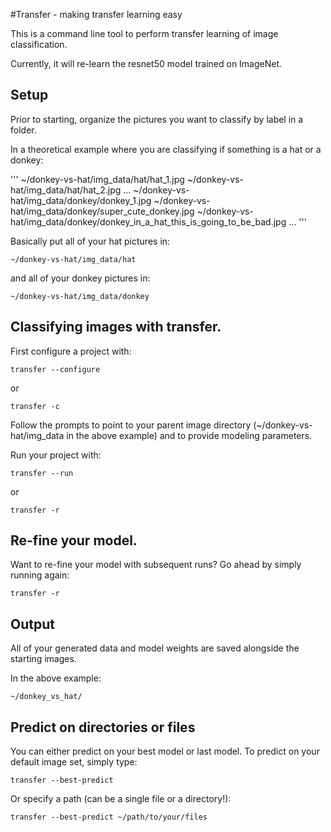 #Transfer - making transfer learning easy

This is a command line tool to perform transfer learning of image classification.

Currently, it will re-learn the resnet50 model trained on ImageNet.

## Setup

Prior to starting, organize the pictures you want to classify by label in a folder.

In a theoretical example where you are classifying if something is a hat or a donkey:

'''
~/donkey-vs-hat/img_data/hat/hat_1.jpg
~/donkey-vs-hat/img_data/hat/hat_2.jpg
...
~/donkey-vs-hat/img_data/donkey/donkey_1.jpg
~/donkey-vs-hat/img_data/donkey/super_cute_donkey.jpg
~/donkey-vs-hat/img_data/donkey/donkey_in_a_hat_this_is_going_to_be_bad.jpg
...
'''

Basically put all of your hat pictures in:

`~/donkey-vs-hat/img_data/hat`

and all of your donkey pictures in:

`~/donkey-vs-hat/img_data/donkey`

## Classifying images with transfer.

First configure a project with:

`transfer --configure`

or

`transfer -c`

Follow the prompts to point to your parent image directory (~/donkey-vs-hat/img_data in the above example) and to provide modeling parameters.

Run your project with:

`transfer --run`

or 

`transfer -r`

## Re-fine your model.

Want to re-fine your model with subsequent runs?  Go ahead by simply running again:

`transfer -r`

## Output

All of your generated data and model weights are saved alongside the starting images.

In the above example:

`~/donkey_vs_hat/`

## Predict on directories or files

You can either predict on your best model or last model.  To predict on your default image set, simply type:

`transfer --best-predict`

Or specify a path (can be a single file or a directory!):

`transfer --best-predict ~/path/to/your/files`

